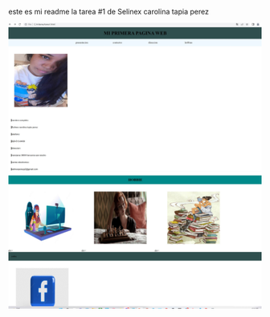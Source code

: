 este es mi readme la tarea #1 de Selinex carolina tapia perez

![captura de pantalla](captura1.jpg)
![captura 2 ](captura2.jpg)
